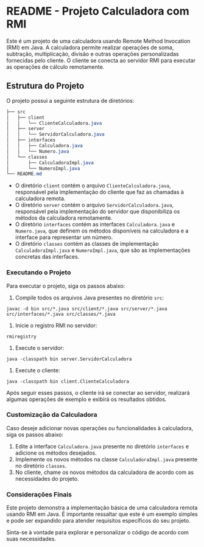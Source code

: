 # README - Projeto Calculadora com RMI

Este é um projeto de uma calculadora usando Remote Method Invocation (RMI) em Java. A calculadora permite realizar operações de soma, subtração, multiplicação, divisão e outras operações personalizadas fornecidas pelo cliente. O cliente se conecta ao servidor RMI para executar as operações de cálculo remotamente.

## Estrutura do Projeto

O projeto possui a seguinte estrutura de diretórios:

```css
├── src
│   ├── client
│   │   └── ClienteCalculadora.java
│   ├── server
│   │   └── ServidorCalculadora.java
│   ├── interfaces
│   │   ├── Calculadora.java
│   │   └── Numero.java
│   └── classes
│       ├── CalculadoraImpl.java
│       └── NumeroImpl.java
└── README.md
```

- O diretório `client` contém o arquivo `ClienteCalculadora.java`, responsável pela implementação do cliente que faz as chamadas à calculadora remota.
- O diretório `server` contém o arquivo `ServidorCalculadora.java`, responsável pela implementação do servidor que disponibiliza os métodos da calculadora remotamente.
- O diretório `interfaces` contém as interfaces `Calculadora.java` e `Numero.java`, que definem os métodos disponíveis na calculadora e a interface para representar um número.
- O diretório `classes` contém as classes de implementação `CalculadoraImpl.java` e `NumeroImpl.java`, que são as implementações concretas das interfaces.

### Executando o Projeto

Para executar o projeto, siga os passos abaixo:

1. Compile todos os arquivos Java presentes no diretório `src`:

```shell
javac -d bin src/*.java src/client/*.java src/server/*.java src/interfaces/*.java src/classes/*.java
```

1. Inicie o registro RMI no servidor:

```shell
rmiregistry
```

1. Execute o servidor:

```shell
java -classpath bin server.ServidorCalculadora
```

1. Execute o cliente:

```shell
java -classpath bin client.ClienteCalculadora
```

Após seguir esses passos, o cliente irá se conectar ao servidor, realizará algumas operações de exemplo e exibirá os resultados obtidos.

### Customização da Calculadora

Caso deseje adicionar novas operações ou funcionalidades à calculadora, siga os passos abaixo:

1. Edite a interface `Calculadora.java` presente no diretório `interfaces` e adicione os métodos desejados.
2. Implemente os novos métodos na classe `CalculadoraImpl.java` presente no diretório `classes`.
3. No cliente, chame os novos métodos da calculadora de acordo com as necessidades do projeto.

### Considerações Finais

Este projeto demonstra a implementação básica de uma calculadora remota usando RMI em Java. É importante ressaltar que este é um exemplo simples e pode ser expandido para atender requisitos específicos do seu projeto.

Sinta-se à vontade para explorar e personalizar o código de acordo com suas necessidades.
